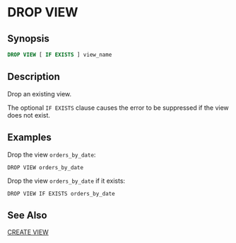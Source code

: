 
DROP VIEW
=========

Synopsis
--------

``` sql
DROP VIEW [ IF EXISTS ] view_name
```

Description
-----------

Drop an existing view.

The optional `IF EXISTS` clause causes the error to be suppressed if the view does not exist.

Examples
--------

Drop the view `orders_by_date`:

    DROP VIEW orders_by_date

Drop the view `orders_by_date` if it exists:

    DROP VIEW IF EXISTS orders_by_date

See Also
--------

[CREATE VIEW](./create-view.md)
